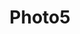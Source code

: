 ---
image: /assets/Images/posts/template2/5.jpg
title: Photo5
link: /assets/Images/posts/template2/5.jpg
number: 5
---